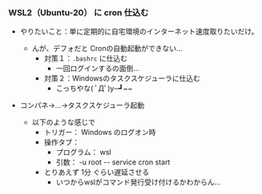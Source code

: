 ### WSL2（Ubuntu-20） に cron 仕込む

- やりたいこと：単に定期的に自宅環境のインターネット速度取りたいだけ。
  - んが、デフォだと Cronの自動起動ができない…
    - 対策１：`.bashrc` に仕込む
      - 一回ログインするの面倒...
    - 対策２：Windowsのタスクスケジューラに仕込む
      - こっちやな( ﾟДﾟ)y─┛~~

- コンパネ→...→タスクスケジューラ起動
  - 以下のような感じで
    - トリガー： Windows のログオン時
    - 操作タブ：
      - プログラム： wsl
      - 引数： -u root -- service cron start
    - とりあえず 1分 ぐらい遅延させる
      - いつからwslがコマンド発行受け付けるかわからん...


